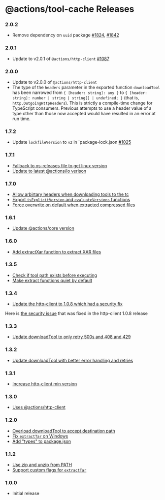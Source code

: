# @actions/tool-cache Releases

### 2.0.2

- Remove dependency on `uuid` package [#1824](https://github.com/actions/toolkit/pull/1824), [#1842](https://github.com/actions/toolkit/pull/1842)

### 2.0.1
- Update to v2.0.1 of `@actions/http-client` [#1087](https://github.com/actions/toolkit/pull/1087)

### 2.0.0
- Update to v2.0.0 of `@actions/http-client`
- The type of the `headers` parameter in the exported function `downloadTool` has been narrowed from `{ [header: string]: any }` to `{ [header: string]: number | string | string[] | undefined; }` (that is, `http.OutgoingHttpHeaders`).
    This is strictly a compile-time change for TypeScript consumers. Previous attempts to use a header value of a type other than those now accepted would have resulted in an error at run time.

### 1.7.2
- Update `lockfileVersion` to `v2` in `package-lock.json [#1025](https://github.com/actions/toolkit/pull/1025) 

### 1.7.1
- [Fallback to os-releases file to get linux version](https://github.com/actions/toolkit/pull/594)
- [Update to latest @actions/io verison](https://github.com/actions/toolkit/pull/838)

### 1.7.0
- [Allow arbirtary headers when downloading tools to the tc](https://github.com/actions/toolkit/pull/530)
- [Export `isExplicitVersion` and `evaluateVersions` functions](https://github.com/actions/toolkit/pull/796) 
- [Force overwrite on default when extracted compressed files](https://github.com/actions/toolkit/pull/807)

### 1.6.1
- [Update @actions/core version](https://github.com/actions/toolkit/pull/636)

### 1.6.0
- [Add extractXar function to extract XAR files](https://github.com/actions/toolkit/pull/207)

### 1.3.5

- [Check if tool path exists before executing](https://github.com/actions/toolkit/pull/385)
- [Make extract functions quiet by default](https://github.com/actions/toolkit/pull/206)

### 1.3.4

- [Update the http-client to 1.0.8 which had a security fix](https://github.com/actions/toolkit/pull/429)

Here is [the security issue](https://github.com/actions/http-client/pull/27) that was fixed in the http-client 1.0.8 release

### 1.3.3

- [Update downloadTool to only retry 500s and 408 and 429](https://github.com/actions/toolkit/pull/373)

### 1.3.2

- [Update downloadTool with better error handling and retries](https://github.com/actions/toolkit/pull/369)

### 1.3.1

- [Increase http-client min version](https://github.com/actions/toolkit/pull/314)

### 1.3.0

- [Uses @actions/http-client](https://github.com/actions/http-client)

### 1.2.0

- [Overload downloadTool to accept destination path](https://github.com/actions/toolkit/pull/257)
- [Fix `extractTar` on Windows](https://github.com/actions/toolkit/pull/264)
- [Add \"types\" to package.json](https://github.com/actions/toolkit/pull/221)

### 1.1.2

- [Use zip and unzip from PATH](https://github.com/actions/toolkit/pull/161)
- [Support custom flags for `extractTar`](https://github.com/actions/toolkit/pull/48)

### 1.0.0

- Initial release